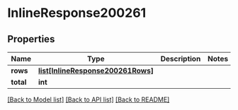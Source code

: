 # InlineResponse200261

## Properties
Name | Type | Description | Notes
------------ | ------------- | ------------- | -------------
**rows** | [**list[InlineResponse200261Rows]**](InlineResponse200261Rows.md) |  | 
**total** | **int** |  | 

[[Back to Model list]](../README.md#documentation-for-models) [[Back to API list]](../README.md#documentation-for-api-endpoints) [[Back to README]](../README.md)

